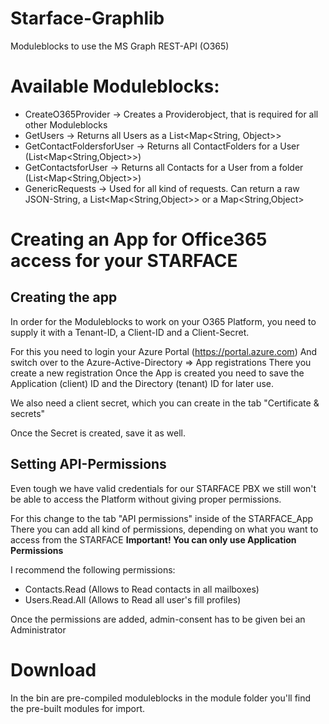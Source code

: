 
# Starface-Graphlib
Moduleblocks to use the MS Graph REST-API (O365)

# Available Moduleblocks:
- CreateO365Provider -> Creates a Providerobject, that is required for all other Moduleblocks
- GetUsers -> Returns all Users as a List<Map<String, Object>> 
- GetContactFoldersforUser -> Returns all ContactFolders for a User (List<Map<String,Object>>)
- GetContactsforUser -> Returns all Contacts for a User from a folder (List<Map<String,Object>>)
- GenericRequests -> Used for all kind of requests. Can return a raw JSON-String, a List<Map<String,Object>> or a Map<String,Object> 
# Creating an App for Office365 access for your STARFACE
## Creating the app
In order for the Moduleblocks to work on your O365 Platform, you need to supply it with a Tenant-ID, a Client-ID and a Client-Secret.

For this you need to login your Azure Portal (https://portal.azure.com)
And switch over to the Azure-Active-Directory ⇒ App registrations
There you create a new registration
<Placeholder Registration_PNG>
Once the App is created you need to save the Application (client) ID and the Directory (tenant) ID for later use.

We also need a client secret, which you can create in the tab "Certificate & secrets"
<Placeholder Client_Secret_PNG>

Once the Secret is created, save it as well.

## Setting API-Permissions
Even tough we have valid credentials for our STARFACE PBX we still won't be able to access the Platform without giving proper permissions.

For this change to the tab "API permissions" inside of the STARFACE_App
There you can add all kind of permissions, depending on what you want to access from the STARFACE
**Important! You can only use Application Permissions**

I recommend the following permissions:
- Contacts.Read (Allows to Read contacts in all mailboxes)
- Users.Read.All (Allows to Read all user's fill profiles)

Once the permissions are added, admin-consent has to be given bei an Administrator

# Download
In the bin are pre-compiled moduleblocks in the module folder you'll find the pre-built modules for import.
